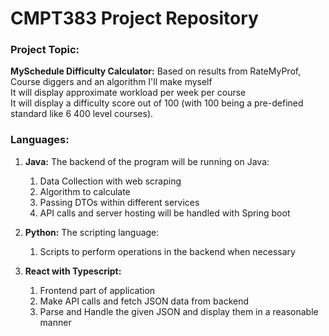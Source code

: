 # CMPT383 Project Repository

### **Project Topic:** 
**MySchedule Difficulty Calculator:**
Based on results from RateMyProf, Course diggers and an algorithm I'll make myself  
It will display approximate workload per week per course  
It will display a difficulty score out of 100 (with 100 being a pre-defined standard like 6 400 level courses).  

### **Languages:**

1. **Java:** The backend of the program will be running on Java:
    1.  Data Collection with web scraping
    2. Algorithm to calculate
    3. Passing DTOs within different services
    4. API calls and server hosting will be handled with Spring boot
  

2. **Python:** The scripting language:
  
    1. Scripts to perform operations in the backend when necessary
  
  
3. **React with Typescript:**
  
    1. Frontend part of application
    2. Make API calls and fetch JSON data from backend
    3. Parse and Handle the given JSON and display them in a reasonable manner

